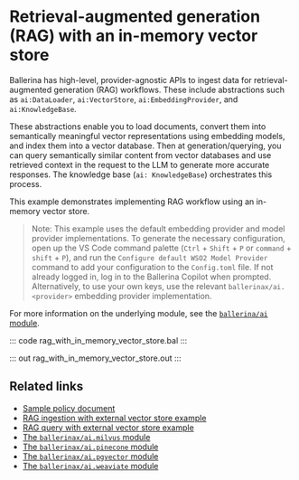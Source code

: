 # Retrieval-augmented generation (RAG) with an in-memory vector store

Ballerina has high-level, provider-agnostic APIs to ingest data for retrieval-augmented generation (RAG) workflows. These include abstractions such as `ai:DataLoader`, `ai:VectorStore`, `ai:EmbeddingProvider`, and `ai:KnowledgeBase`.

These abstractions enable you to load documents, convert them into semantically meaningful vector representations using embedding models, and index them into a vector database. Then at generation/querying, you can query semantically similar content from vector databases and use retrieved context in the request to the LLM to generate more accurate responses. The knowledge base (`ai: KnowledgeBase`) orchestrates this process.

This example demonstrates implementing RAG workflow using an in-memory vector store.

> Note: This example uses the default embedding provider and model provider implementations. To generate the necessary configuration, open up the VS Code command palette (`Ctrl` + `Shift` + `P` or `command` + `shift` + `P`), and run the `Configure default WSO2 Model Provider` command to add your configuration to the `Config.toml` file. If not already logged in, log in to the Ballerina Copilot when prompted. Alternatively, to use your own keys, use the relevant `ballerinax/ai.<provider>` embedding provider implementation.

For more information on the underlying module, see the [`ballerina/ai` module](https://lib.ballerina.io/ballerina/ai/latest/).

::: code rag_with_in_memory_vector_store.bal :::

::: out rag_with_in_memory_vector_store.out :::

## Related links

- [Sample policy document](https://github.com/ballerina-platform/ballerina-distribution/tree/master/examples/rag-with-in-memory-vector-store/leave_policy.md)
- [RAG ingestion with external vector store example](/learn/by-example/rag-ingestion-with-external-vector-store/)
- [RAG query with external vector store example](/learn/by-example/rag-query-with-external-vector-store/)
- [The `ballerinax/ai.milvus` module](https://central.ballerina.io/ballerinax/ai.milvus/latest)
- [The `ballerinax/ai.pinecone` module](https://central.ballerina.io/ballerinax/ai.pinecone/latest)
- [The `ballerinax/ai.pgvector` module](https://central.ballerina.io/ballerinax/ai.pgvector/latest)
- [The `ballerinax/ai.weaviate` module](https://central.ballerina.io/ballerinax/ai.weaviate/latest)

